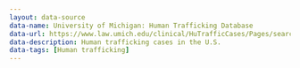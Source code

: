 ```yaml
---
layout: data-source
data-name: University of Michigan: Human Trafficking Database
data-url: https://www.law.umich.edu/clinical/HuTrafficCases/Pages/searchdatabase.aspx
data-description: Human trafficking cases in the U.S.
data-tags: [Human trafficking]
---
```

